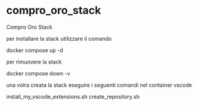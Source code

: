 # compro_oro_stack
Compro Oro Stack

per installare la stack utilizzare il comando 

docker compose up -d

per rimuovere la stack 

docker compose down -v

una volra creata la stack eseguire i seguenti comandi nel container vscode

install_my_vscode_extensions.sh
create_repository.sh




